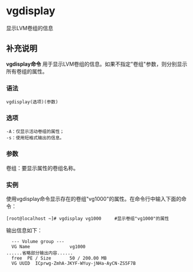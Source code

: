 # vgdisplay

显示LVM卷组的信息

## 补充说明

**vgdisplay命令** 用于显示LVM卷组的信息。如果不指定"卷组"参数，则分别显示所有卷组的属性。

### 语法

```text
vgdisplay(选项)(参数)
```

### 选项

```text
-A：仅显示活动卷组的属性；
-s：使用短格式输出的信息。
```

### 参数

卷组：要显示属性的卷组名称。

### 实例

使用vgdisplay命令显示存在的卷组"vg1000"的属性。在命令行中输入下面的命令：

```text
[root@localhost ~]# vgdisplay vg1000     #显示卷组"vg1000"的属性
```

输出信息如下：

```text
  --- Volume group ---  
  VG Name               vg1000  
......省略部分输出内容......  
  free  PE / Size       50 / 200.00 MB  
  VG UUID  ICprwg-ZmhA-JKYF-WYuy-jNHa-AyCN-ZS5F7B
```

